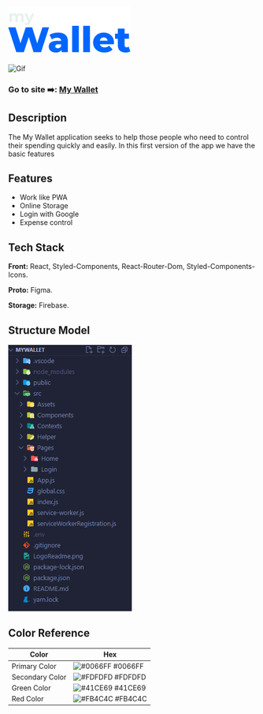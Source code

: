 
## ![Logo](./LogoReadme.png)

![Gif](https://media.giphy.com/media/J3s3xnMDE8QmKEOEwH/giphy-downsized-large.gif)

### Go to site ➡️: [My Wallet](https://my-wallet-pink.vercel.app/login)

## Description 

The My Wallet application seeks to help those people who need to control their spending quickly and easily. In this first version of the app we have the basic features

## Features

- Work like PWA 
- Online Storage
- Login with Google
- Expense control

## Tech Stack

**Front:** React, Styled-Components, React-Router-Dom, Styled-Components-Icons.

**Proto:** Figma.

**Storage:** Firebase. 

## Structure Model
 ![Logo](./codeStruct.png)

## Color Reference

| Color             | Hex                                                                |
| ----------------- | ------------------------------------------------------------------ |
| Primary Color | ![#0066FF](https://via.placeholder.com/10/0066FF?text=+) #0066FF |
| Secondary Color | ![#FDFDFD](https://via.placeholder.com/10/FDFDFD?text=+) #FDFDFD |
| Green Color | ![#41CE69](https://via.placeholder.com/10/41CE69?text=+) #41CE69 |
| Red Color | ![#FB4C4C](https://via.placeholder.com/10/FB4C4C?text=+) #FB4C4C |



